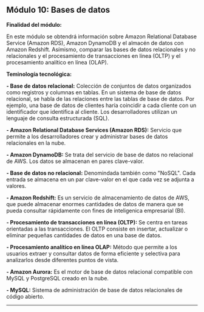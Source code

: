 ## Módulo 10: Bases de datos

**Finalidad del módulo:** 

En este módulo se obtendrá información sobre Amazon Relational Database Service (Amazon RDS), Amazon DynamoDB y el almacén de datos con Amazon Redshift. Asímismo, comparar las bases de datos relacionales y no relacionales y el procesamiento de transacciones en línea (OLTP) y el procesamiento analítico en línea (OLAP).

**Teminología tecnológica:**

**- Base de datos relacional:** Colección de conjuntos de datos organizados como registros y  columnas en tablas. En un sistema de base de datos relacional, se habla de las relaciones entre las tablas de base de datos. Por ejemplo, una base de datos de clientes haría coincidir a cada cliente con un identificador que identifica al cliente. Los desarrolladores utilizan un lenguaje de consulta estructurada (SQL). 

**- Amazon Relational Database Services (Amazon RDS):** Servicio que permite a los desarrolladores crear y administrar bases de datos relacionales en la nube.

**- Amazon DynamoDB:** Se trata del servicio de base de datos no relacional de AWS. Los datos se almacenan en pares clave-valor. 

**- Base de datos no relacional:** Denomindada también como "NoSQL". Cada entrada se almacena en un par clave-valor en el que cada vez se adjunta a valores. 

**- Amazon Redshift:** Es un servicio de almacenamiento de datos de AWS, que puede almacenar enormes cantidades de datos de manera que se pueda consultar rápidamente con fines de inteligenica empresarial (BI).

**- Procesamiento de transacciones en línea (OLTP):** Se centra en tareas orientadas a las transacciones. El OLTP consiste en insertar, actualizar o eliminar pequeñas cantidades de datos en una base de datos.

**- Procesamiento analítico en línea OLAP:** Método que permite a los usuarios extraer y consultar datos de forma eficiente y selectiva para analizarlos desde diferentes puntos de vista. 

**- Amazon Aurora:** Es el motor de base de datos relacional compatible con MySQL y PostgreSQL creado en la nube. 

**- MySQL:** Sistema de administración de base de datos relacionales de código abierto.

---
